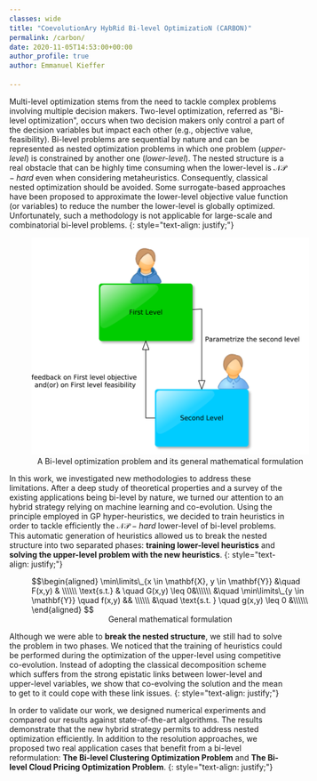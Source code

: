 ```yaml
---
classes: wide
title: "CoevolutionAry HybRid Bi-level OptimizatioN (CARBON)"
permalink: /carbon/
date: 2020-11-05T14:53:00+00:00
author_profile: true
author: Emmanuel Kieffer

---
```


<style>
figcaption {
    text-align:center;
}
</style>

Multi-level optimization stems from the need to tackle complex problems involving multiple decision makers. Two-level optimization, referred as "Bi-level optimization", occurs when two decision makers only control a part of the decision variables but impact each other (e.g., objective value, feasibility). Bi-level problems are sequential by nature and can be represented as nested optimization problems in which one problem (<em>upper-level</em>) is constrained by another one (<em>lower-level</em>). The nested structure is a real obstacle that can be highly time consuming when the lower-level is $\mathcal{NP}-hard$ even when considering metaheuristics. Consequently, classical nested optimization should be avoided. Some surrogate-based approaches have been proposed to approximate the lower-level objective value function (or variables) to reduce the number the lower-level is globally optimized. Unfortunately, such a methodology is not applicable for large-scale and combinatorial bi-level problems. 
{: style="text-align: justify;"}


<figure style="width: 500px" class="align-center">
  <a id="model"><img src="/assets/images/model.png" alt=""></a>
  <figcaption>A Bi-level optimization problem and its general mathematical formulation</figcaption>
</figure>

In this work, we investigated new methodologies to address these  limitations.  After a deep study of theoretical properties and a survey of the existing applications being bi-level by nature, we turned our attention to an hybrid strategy relying on machine learning and co-evolution.  Using the principle employed in GP hyper-heuristics, we decided to train heuristics in order to tackle efficiently the  $\mathcal{NP}-hard$ lower-level of bi-level problems.  This automatic generation of heuristics allowed us to break the nested structure into two separated phases: **training lower-level heuristics** and **solving the upper-level problem with the new heuristics**.
{: style="text-align: justify;"}


<figure style="width: 500px" class="align-center">
$$\begin{aligned}
 \min\limits\_{x \in \mathbf{X}, y \in \mathbf{Y}}   &\quad F(x,y) & \\\\\\
 \text{s.t.} & \quad G(x,y) \leq 0&\\\\\\
 			&\quad  \min\limits\_{y \in \mathbf{Y}} \quad f(x,y) && \\\\\\
 			&\quad  \text{s.t. } \quad g(x,y) \leq 0 &\\\\\\
 \end{aligned}
 $$
 <a id="mf"><figcaption>General mathematical formulation</figcaption></a>
</figure>


Although we were able to **break the nested structure**, we still had to solve the problem in two phases. We noticed that the training of heuristics could be performed during the optimization of the upper-level using competitive co-evolution. Instead of adopting the classical decomposition scheme which suffers from the strong epistatic links between lower-level and upper-level variables, we show that co-evolving the solution and the mean to get to it could cope with these link issues. 
{: style="text-align: justify;"}

In order to validate our work, we designed numerical experiments and compared our results against state-of-the-art algorithms.  The results demonstrate that the new hybrid strategy permits to address  nested optimization efficiently. 
In addition to the resolution approaches, we proposed two real application cases that benefit from a bi-level reformulation: **The Bi-level Clustering Optimization Problem** and **The Bi-level Cloud Pricing Optimization Problem**.
{: style="text-align: justify;"}







